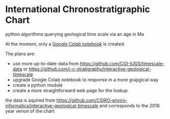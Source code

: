 # International Chronostratigraphic Chart
python algorithms querying geological time scale via an age in Ma

At the moment, only a [Google Colab notebook](https://colab.research.google.com/github/SavelevGeo/ics_lookup/blob/main/ics_request.ipynb) is created.

The plans are:
* use more up-to-date-data from https://github.com/CGI-IUGS/timescale-data or https://github.com/i-c-stratigraphy/interactive-geological-timescale
* upgrade Google Colab notebook to response in a more grapgical way
* create a python module
* create a more straightforward web page for the lookup

the data is aquired from https://github.com/CSIRO-enviro-informatics/interactive-geological-timescale and corresponds to the 2018 year verion of the chart

